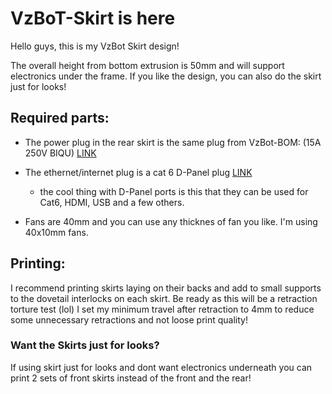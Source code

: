 # VzBoT-Skirt is here
Hello guys, this is my VzBot Skirt design!

The overall height from bottom extrusion is 50mm and will support electronics under the frame. If you like the design, you can also do the skirt just for looks!

## Required parts:

* The power plug in  the rear skirt is the same plug from VzBot-BOM: (15A 250V BIQU) [LINK]( https://www.amazon.com/BIQU-Rocker-Switch-Socket-Module/dp/B07KS2TQ45/ref=sr_1_3?crid=1AUOWP7VZZAJ&keywords=biqu%2B15a%2B250v%2Brocker%2Bswitch%2Bpower%2Bsocket%2Binlet%2Bmodule&qid=1643858694&sprefix=250v%2Bbiq%2Caps%2C197&sr=8-3&th=1)

* The ethernet/internet plug is a cat 6 D-Panel plug [LINK]( https://www.amazon.com/gp/product/B081P826R6/ref=ox_sc_saved_image_1?smid=A3JISXJ5AQCA73&psc=1)
  * the cool thing with D-Panel ports is this that they can be used for Cat6, HDMI, USB and a few others.
  
* Fans are 40mm and you can use any thicknes of fan you like. I'm using 40x10mm fans.

## Printing:

I recommend printing skirts laying on their backs and add to small supports to the dovetail interlocks on each skirt. Be ready as this will be a retraction torture test (lol) I set my minimum travel after retraction to 4mm to reduce some unnecessary retractions and not loose print quality!

### Want the Skirts just for looks?

If using skirt just for looks and dont want electronics underneath you can print 2 sets of front skirts instead of the front and the rear!